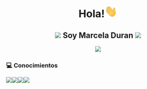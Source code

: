 <h1 align="Center">  Hola!<img src="https://raw.githubusercontent.com/ABSphreak/ABSphreak/master/gifs/Hi.gif" width="35px" />  </h1>
<h2 align="Center"><img src="https://user-images.githubusercontent.com/5679180/79618120-0daffb80-80be-11ea-819e-d2b0fa904d07.gif" width="27px"> Soy Marcela Duran <img src="https://user-images.githubusercontent.com/5679180/79618120-0daffb80-80be-11ea-819e-d2b0fa904d07.gif" width="27px"></h2>
<div align="center"><img width="500" src="https://media2.giphy.com/media/v1.Y2lkPTc5MGI3NjExbzZmazlscHJtbmp1c3cxNzlodG14OGJ0ZmNxdHl2NHUxN2k2bHl6YyZlcD12MV9pbnRlcm5hbF9naWZfYnlfaWQmY3Q9Zw/1wn6Y55yNsibjxbzjo/giphy.gif"/></div>

<div>
  <h3> 💻 Conocimientos </h3>
  <p>
   <img src="https://i.imgur.com/LHvtKxl.gif" width="50"><img src="https://i.imgur.com/YUbGXu6.gif" width="50"><img src="https://media3.giphy.com/media/ln7z2eWriiQAllfVcn/200w.webp" width="50"><img src="https://media.giphy.com/media/kH1DBkPNyZPOk0BxrM/giphy.gif" width="100">
  <p>
</div> 
